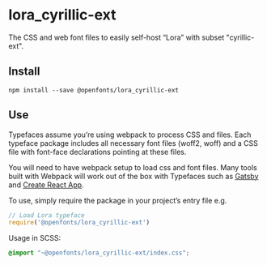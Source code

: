 
# lora_cyrillic-ext

The CSS and web font files to easily self-host “Lora” with subset "cyrillic-ext".

## Install

`npm install --save @openfonts/lora_cyrillic-ext`

## Use

Typefaces assume you’re using webpack to process CSS and files. Each typeface
package includes all necessary font files (woff2, woff) and a CSS file with
font-face declarations pointing at these files.

You will need to have webpack setup to load css and font files. Many tools built
with Webpack will work out of the box with Typefaces such as [Gatsby](https://github.com/gatsbyjs/gatsby)
and [Create React App](https://github.com/facebookincubator/create-react-app).

To use, simply require the package in your project’s entry file e.g.

```javascript
// Load Lora typeface
require('@openfonts/lora_cyrillic-ext')
```

Usage in SCSS:
```scss
@import "~@openfonts/lora_cyrillic-ext/index.css";
```
